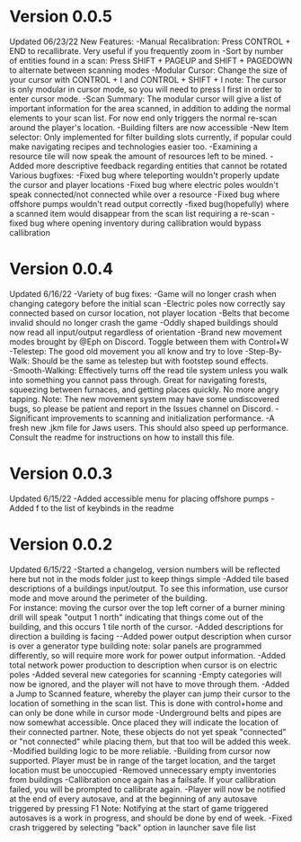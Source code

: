 # Version 0.0.5
Updated 06/23/22
New Features:
-Manual Recalibration: Press CONTROL + END to recallibrate.  Very useful if you frequently zoom in
-Sort by number of entities found in a scan: Press SHIFT + PAGEUP and SHIFT + PAGEDOWN to alternate between scanning modes
-Modular Cursor:  Change the size of your cursor with CONTROL + I and CONTROL + SHIFT + I
   note:  The cursor is only modular in cursor mode, so you will need to press I first in order to enter cursor mode.
-Scan Summary: The modular cursor will give a list of important information for the area scanned, in addition to adding the normal elements to your scan list.  For now end only triggers the normal re-scan around the player's location.
-Building filters are now accessible
-New Item selector:  Only implemented for filter building slots currently, if popular could make navigating recipes and technologies easier too.
-Examining a resource tile will now speak the amount of resources left to be mined.
-Added more descriptive feedback regarding entities that cannot be rotated
Various bugfixes:
   -Fixed bug where teleporting wouldn't properly update the cursor and player locations
   -Fixed bug where electric poles wouldn't speak connected/not connected while over a resource
   -Fixed bug where offshore pumps wouldn't read output correctly
   -fixed bug(hopefully) where a scanned item would disappear from the scan list requiring a re-scan
   -fixed bug where opening inventory during callibration would bypass callibration
# Version 0.0.4
Updated 6/16/22
-Variety of bug fixes:
   -Game will no longer crash when changing category before the initial scan
   -Electric poles now correctly say connected based on cursor location, not player location
   -Belts that become invalid should no longer crash the game
   -Oddly shaped buildings should now read all input/output regardless of orientation
-Brand new movement modes brought by @Eph on Discord.  Toggle between them with Control+W
   -Telestep: The good old movement you all know and try to love
   -Step-By-Walk: Should be the same as telestep but with footstep sound effects.  
   -Smooth-Walking: Effectively turns off the read tile system unless you walk into something you cannot pass through.  Great for navigating forests, squeezing between furnaces, and getting places quickly.  No more angry tapping.
Note: The new movement system may have some undiscovered bugs, so please be patient and report in the Issues channel on Discord.
-Significant improvements to scanning and initialization performance.
-A fresh new .jkm file for Jaws users.  This should also speed up performance.  Consult the readme for instructions on how to install this file.

# Version 0.0.3
Updated 6/15/22
-Added accessible menu for placing offshore pumps
-Added f to the list of keybinds in the readme

# Version 0.0.2
Updated 6/15/22
-Started a changelog, version numbers will be reflected here but not in the mods folder just to keep things simple
-Added tile based descriptions of a buildings input/output.  To see this information, use cursor mode and move around the perimeter of the building.  
   For instance: moving the cursor over the top left corner of a burner mining drill will speak "output 1 north" indicating that things come out of the building, and this occurs 1 tile north of the cursor.
-Added descriptions for direction a building is facing
--Added power output description when cursor is over a generator type building
   note: solar panels are programmed differently, so will require more work for power output information.
-Added total network power production to description when cursor is on electric poles
-Added several new categories for scanning
-Empty categories will now be ignored, and the player will not have to move through them.
-Added a Jump to Scanned feature, whereby the player can jump their cursor to the location of something in the scan list.
   This is done with control+home and can only be done while in cursor mode
-Underground belts and pipes are now somewhat accessible.  Once placed they will indicate the location of their connected partner. 
   Note, these objects do not yet speak "connected" or "not connected" while placing them, but that too will be added this week.
-Modified building logic to be more reliable.
-Building from cursor now supported.  Player must be in range of the target location, and the target location must be unoccupied
-Removed unnecessary empty inventories from buildings
-Callibration once again has a failsafe.  If your callibration failed, you will be prompted to callibrate again.
-Player will now be notified at the end of every autosave, and at the beginning of any autosave triggered by pressing F1
   Note: Notifying at the start of game triggered autosaves is a work in progress, and should be done by end of week.
-Fixed crash triggered by selecting "back" option in launcher save file list